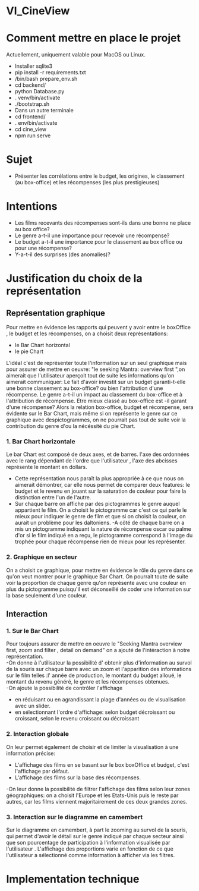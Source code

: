 # VI_CineView

# Comment mettre en place le projet

Actuellement, uniquement valable pour MacOS ou Linux.

* Installer sqlite3
* pip install -r requirements.txt
* /bin/bash prepare_env.sh
* cd backend/
* python Database.py
* . venv/bin/activate
* ./bootstrap.sh
* Dans un autre terminale
* cd frontend/
* . env/bin/activate
* cd cine_view
* npm run serve

# Sujet

* Présenter les corrélations entre le budget, les origines, le classement 
(au box-office) et les récompenses (les plus prestigieuses)

# Intentions

* Les films recevants des récompenses sont-ils dans une bonne ne place au box office?
* Le genre a-t-il une importance pour recevoir une récompense?
* Le budget a-t-il une importance pour le classement au box office ou pour une récompense?
* Y-a-t-il des surprises (des anomalies)?

# Justification du choix de la représentation

## Représentation graphique
Pour mettre en évidence les rapports qui peuvent y avoir entre le boxOffice , le budget et les récompenses, on a choisit deux représentations:
- le Bar Chart horizontal
- le pie Chart  

L'idéal c'est de représenter toute l'information sur un seul graphique mais pour  assurer de mettre en oeuvre: "le seeking Mantra: overview first ",on aimerait que l'utilisateur aperçoit tout de suite les informations qu'on aimerait communiquer: Le fait d'avoir investit  sur un budget garanti-t-elle une bonne classement au box-office? ou bien l'attribution d'une récompense. Le genre a-t-il un impact au classement du box-office et à l'attribution de récompense. Etre mieux classé au box-office est -il garant d'une récompense?
Alors  la relation box-office, budget et récompense, sera évidente sur le Bar Chart, mais même si on représente le genre sur ce graphique avec despictogrammes, on ne pourrait pas tout de suite voir  la contribution du genre d'ou la nécéssité du pie Chart.
### 1. Bar Chart horizontale  
Le bar Chart est composé de deux axes, et de barres.
l'axe des ordonnées avec le rang dépendant de l'ordre que l'utilisateur , l'axe des abcisses représente le montant en dollars.
- Cette représentation nous paraît la plus appropriée à ce que nous on aimerait démontrer, car elle nous permet de comparer  deux features: le budget et le revenu en jouant sur la saturation de couleur pour faire la distinction entre l'un de l'autre.
- Sur chaque barre on affiche par des pictogrammes le genre auquel appartient le film. On a choisit le pictogramme car c'est ce qui parle le mieux pour indiquer le genre de film et que si on choisit la couleur, on aurait un problème pour les daltoniens.
-A côté de chaque barre on a mis un pictogramme indiquant la nature de récompense oscar ou palme d'or si le film indiqué en a reçu, le pictogramme correspond à l'image du trophée pour chaque récompense rien de mieux pour les représenter.

### 2. Graphique en secteur
On a choisit ce graphique, pour mettre en évidence le rôle du genre dans ce qu'on veut montrer pour le graphique Bar Chart.
On pourrait toute de suite voir la proportion de chaque genre qu'on représente avec une couleur en plus du pictogramme puisqu'il est déconseillé de coder une information sur la base seulement d'une couleur.
## Interaction
### 1. Sur le Bar Chart
Pour toujours assurer de mettre en oeuvre le "Seeking Mantra overview first, zoom and filter , detail on demand" on a ajouté de l'intéraction à notre représentation.  
-On donne à l'utilisateur la possibilité  d' obtenir plus d'information au survol de la souris sur chaque barre avec un zoom et l'apparition des informations sur le film telles :l' année de production, le montant du budget alloué, le montant du revenu généré, le genre et les récompenses obtenues.    
-On ajoute la possibilité de contrôler l'affichage  
  -  en réduisant ou en agrandissant la plage d'années ou de visualisation avec un slider.  
  -  en sélectionnant l'ordre d'affichage: selon budget décroissant ou croissant, selon le revenu croissant ou décroissant


### 2. Interaction globale
On leur permet également de choisir et de limiter la visualisation à une information précise:  
  -  L'affichage des films en se basant sur le box boxOffice et budget, c'est l'affichage par défaut.     
  -  L'affichage des films  sur la base des récompenses.   

-On leur donne la possibilité de filtrer l'affichage des films selon leur zones géographiques:
       on a choisit l'Europe et les Etats-Unis puis le reste par autres, car les films viennent majoritairement de ces deux grandes zones.

### 3. Interaction sur le diagramme en camembert     
Sur le diagramme en camembert, à part le zooming au survol de la souris, qui permet d'avoir le détail sur le genre indiqué par chaque secteur ainsi que son pourcentage de participation à l'information visualisée par l'utilisateur .
L'affichage des proportions varie en fonction de ce que l'utilisateur a sélectionné comme information à afficher via les filtres. 


# Implementation technique